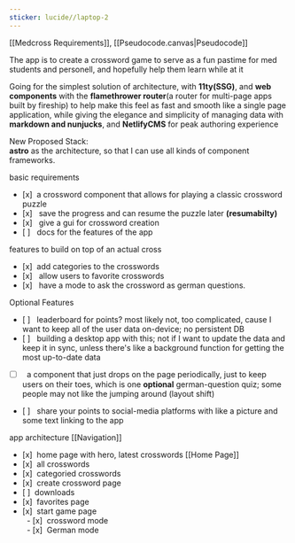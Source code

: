 ```yaml
---
sticker: lucide//laptop-2
---
```



[[Medcross Requirements]],
[[Pseudocode.canvas|Pseudocode]]

The app is to create a crossword game to serve as a fun pastime for med students and personell, and hopefully help them learn while at it  
  
Going for the simplest solution of architecture, with **11ty(SSG)**, and **web components** with the **flamethrower router**(a router for multi-page apps built by fireship) to help make this feel as fast and smooth like a single page application, while giving the elegance and simplicity of managing data with **markdown and nunjucks**, and **NetlifyCMS** for peak authoring experience  
  
  
New Proposed Stack:  
**astro** as the architecture, so that I can use all kinds of component frameworks.  
  
  
  
basic requirements  
- [x]  a crossword component that allows for playing a classic crossword puzzle  
- [x]   save the progress and can resume the puzzle later **(resumabilty)**  
- [x]   give a gui for crossword creation  
- [ ]   docs for the features of the app  
  
features to build on top of an actual cross  
- [x]  add categories to the crosswords 
- [x]   allow users to favorite crosswords  
- [x]   have a mode to ask the crossword as german questions.    
  
Optional Features  
-  [ ]   leaderboard for points? most likely not, too complicated, cause I want to keep all of the user data on-device; no persistent DB  
-  [ ]   building a desktop app with this; not if I want to update the data and keep it in sync, unless there's like a background function for getting the most up-to-date data  
-  [ ]   a component that just drops on the page periodically, just to keep users on their toes, which is one **optional** german-question quiz; some people may not like the jumping around (layout shift)
- [ ]   share your points to social-media platforms with like a picture and some text linking to the app  
  
  
app architecture  [[Navigation]]
- [x]  home page with hero, latest crosswords  [[Home Page]]
- [x]  all crosswords  
- [x]  categoried crosswords  
- [x]  create crossword page  
- [ ]  downloads  
- [x]  favorites page  
- [x]  start game page   
  - [x]  crossword mode  
  - [x]  German mode